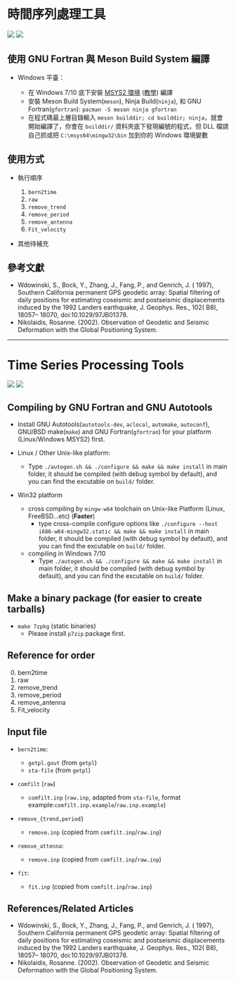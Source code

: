 # 時間序列處理工具

![](https://travis-ci.org/sean0921/timeseries_process.svg?branch=master)
![](https://i.imgur.com/gwfKEH5.png)

## 使用 GNU Fortran 與 Meson Build System 編譯

* Windows 平臺：

    - 在 Windows 7/10 底下安裝 [MSYS2 環境](https://www.msys2.org/) ([教學](https://magiclen.org/msys2/)) 編譯
    - 安裝 Meson Build System(`meson`), Ninja Build(`ninja`), 和 GNU Fortran(`gfortran`): `pacman -S meson ninja gfortran`
    - 在程式碼最上層目錄輸入 `meson builddir; cd builddir; ninja`，就會開始編譯了，你會在 `builddir/` 資料夾底下發現編號的程式，但 DLL 檔請自己抓或把 `C:\msys64\mingw32\bin` 加到你的 Windows 環境變數

## 使用方式

* 執行順序
  1. `bern2time`
  2. `raw`
  3. `remove_trend`
  4. `remove_period`
  5. `remove_antenna`
  6. `Fit_velocity`

* 其他待補充

## 參考文獻

* Wdowinski, S., Bock, Y., Zhang, J., Fang, P., and Genrich, J. ( 1997), Southern California permanent GPS geodetic array: Spatial filtering of daily positions for estimating coseismic and postseismic displacements induced by the 1992 Landers earthquake, J. Geophys. Res., 102( B8), 18057– 18070, doi:10.1029/97JB01378.
* Nikolaidis, Rosanne. (2002). Observation of Geodetic and Seismic Deformation with the Global Positioning System.

---

# Time Series Processing Tools

![](https://travis-ci.org/sean0921/timeseries_process.svg?branch=master)
![](https://i.imgur.com/gwfKEH5.png)

## Compiling by GNU Fortran and GNU Autotools

* Install GNU Autotools(`autotools-dev`, `aclocal`, `automake`, `autoconf`), GNU/BSD make(`make`) and GNU Fortran(`gfortran`)  for your platform (Linux/Windows MSYS2)  first.

* Linux / Other Unix-like platform:
    - Type `./autogen.sh && ./configure && make && make install` in main folder, it should be compiled (with debug symbol by default), and you can find the excutable on `build/` folder.

* Win32 platform
    - cross compiling by `mingw-w64` toolchain on Unix-like Platform (Linux, FreeBSD...etc) (**Faster**)
      + type cross-compile configure options like `./configure --host i686-w64-mingw32.static && make && make install` in main folder, it should be compiled (with debug symbol by default), and you can find the excutable on `build/` folder.
    - compiling in Windows 7/10
      + Type `./autogen.sh && ./configure && make && make install` in main folder, it should be compiled (with debug symbol by default), and you can find the excutable on `build/` folder.

## Make a binary package (for easier to create tarballs)

* `make 7zpkg` (static binaries)
    - Please install `p7zip` package first.

## Reference for order

0. bern2time
1. raw
2. remove_trend
3. remove_period
4. remove_antenna
5. Fit_velocity

## Input file

* `bern2time`:
    - `getpl.gout` (from `getpl`)
    - `sta-file` (from `getpl`)

* `comfilt` (`raw`)
    - `comfilt.inp` (`raw.inp`, adapted from `sta-file`, format example:`comfilt.inp.example`/`raw.inp.example`)

* `remove_{trend,period}`
    - `remove.inp` (copied from `comfilt.inp`/`raw.inp`)

* `remove_attenna`:
    - `remove.inp` (copied from `comfilt.inp`/`raw.inp`)

* `fit`:
    - `fit.inp` (copied from `comfilt.inp`/`raw.inp`)

## References/Related Articles

* Wdowinski, S., Bock, Y., Zhang, J., Fang, P., and Genrich, J. ( 1997), Southern California permanent GPS geodetic array: Spatial filtering of daily positions for estimating coseismic and postseismic displacements induced by the 1992 Landers earthquake, J. Geophys. Res., 102( B8), 18057– 18070, doi:10.1029/97JB01378.
* Nikolaidis, Rosanne. (2002). Observation of Geodetic and Seismic Deformation with the Global Positioning System.
